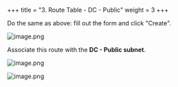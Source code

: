 +++
title = "3. Route Table - DC - Public"
weight = 3
+++


Do the same as above: fill out the form and click "Create".


![image.png](images/004-iv-setup-vpc-dc-resources/16-image.png)


Associate this route with the **DC - Public subnet**.


![image.png](images/004-iv-setup-vpc-dc-resources/16-image.png)


![image.png](images/004-iv-setup-vpc-dc-resources/16-image.png)


